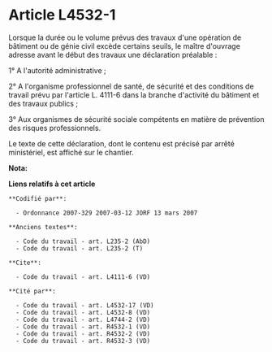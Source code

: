 # Article L4532-1

Lorsque la durée ou le volume prévus des travaux d'une opération de bâtiment ou de génie civil excède certains seuils, le
maître d'ouvrage adresse avant le début des travaux une déclaration préalable :

1° A l'autorité administrative ;

2° A l'organisme professionnel de santé, de sécurité et des conditions de travail prévu par l'article L. 4111-6 dans la
branche d'activité du bâtiment et des travaux publics ;

3° Aux organismes de sécurité sociale compétents en matière de prévention des risques professionnels.

Le texte de cette déclaration, dont le contenu est précisé par arrêté ministériel, est affiché sur le chantier.

**Nota:**



**Liens relatifs à cet article**

	**Codifié par**:

	  - Ordonnance 2007-329 2007-03-12 JORF 13 mars 2007

	**Anciens textes**:

	  - Code du travail - art. L235-2 (AbD)
	  - Code du travail - art. L235-2 (T)

	**Cite**:

	  - Code du travail - art. L4111-6 (VD)

	**Cité par**:

	  - Code du travail - art. L4532-17 (VD)
	  - Code du travail - art. L4532-8 (VD)
	  - Code du travail - art. L4744-2 (VD)
	  - Code du travail - art. R4532-1 (VD)
	  - Code du travail - art. R4532-2 (VD)
	  - Code du travail - art. R4532-3 (VD)
